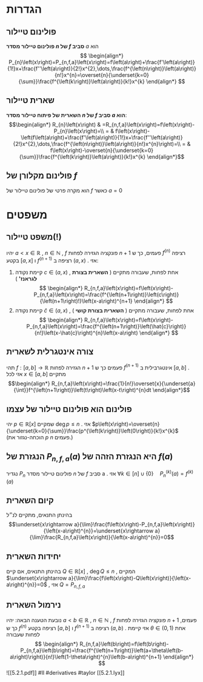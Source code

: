 # הגדרות 
## פולינום טיילור 
 **פולינום טיילור מסדר $n$ של $f$ סביב** $a$ הוא $$
 \begin{align*} P_{n}\left(x\right)=P_{n,f,a}\left(x\right)=f\left(a\right)+\frac{f'\left(a\right)}{1!}x+\frac{f''\left(a\right)}{2!}x^{2},\dots,\frac{f^{\left(n\right)}\left(a\right)}{n!}x^{n}=\overset{n}{\underset{k=0}{\sum}}\frac{f^{\left(k\right)}\left(a\right)}{k!}x^{k} \end{align*} $$
## שארית טיילור 
 **השארית של פיתוח טיילור מסדר $n$ של $f$ סביב $a$  הוא**: $$\begin{align*}  
R_{n}\left(x\right) & =R_{n,f,a}\left(x\right)=f\left(x\right)-P_{n}\left(x\right)=\\  
= & f\left(x\right)-\left(f\left(a\right)+\frac{f'\left(a\right)}{1!}x+\frac{f''\left(a\right)}{2!}x^{2},\dots,\frac{f^{\left(n\right)}\left(a\right)}{n!}x^{n}\right)=\\  
= & f\left(x\right)-\overset{n}{\underset{k=0}{\sum}}\frac{f^{\left(k\right)}\left(a\right)}{k!}x^{k}  
\end{align*}$$
 
## פולינום מקלורן של $f$ 
 הוא מקרה פרטי של פולינום טיילור של $f$ כאשר $a=0$ 
# משפטים 

## משפט טיילור(!) 
 יהיו $a<x\in\mathbb{R}$ , $n\in\mathbb{N}$ , $f$ פונקציה הגזירה לפחות $n+1$ פעמים, כך ש $f^{\left(n\right)}$ רציפה בקטע $\left[a,x\right]$ ו $f^{\left(n+1\right)}$ רציפה ב $\left(a,x\right)$ . אזי: 
 1. קיימת נקודה $c\in\left(a,x\right)$ , אחת לפחות, שעבורה מתקיים ( **השארית בצורת לגראנז'** ) $$
 \begin{align*} R_{n,f,a}\left(x\right)=f\left(x\right)-P_{n,f,a}\left(x\right)=\frac{f^{\left(n+1\right)}\left(c\right)}{\left(n+1\right)!}\left(x-a\right)^{n+1} \end{align*} $$
 2. קיימת נקודה $\hat{c}\in\left(a,x\right)$ , אחת לפחות, שעבורה מתקיים ( **השארית בצורת קושי** ) $$
 \begin{align*} R_{n,f,a}\left(x\right)=f\left(x\right)-P_{n,f,a}\left(x\right)=\frac{f^{\left(n+1\right)}\left(\hat{c}\right)}{n!}\left(x-\hat{c}\right)^{n}\left(x-a\right) \end{align*} $$
## צורה אינטגרלית לשארית 
 תהי $f:\left[a,b\right]\rightarrow\mathbb{R}$ הגזירה לפחות $n+1$ פעמים כך ש $f^{\left(n+1\right)}$ אינטגרבילית ב $\left[a,b\right]$ . 
 אזי לכל $x\in\left[a,b\right]$ מתקיים $$\begin{align*} R_{n,f,a}\left(x\right)=\frac{1}{n!}\overset{x}{\underset{a}{\int}}f^{\left(n+1\right)}\left(t\right)\left(x-t\right)^{n}dt \end{align*}$$

## פולינום הוא פולינום טיילור של עצמו 
 יהי $p\in\mathbb{R}\left[x\right]$ שמקיים $\deg p\leq n$ . אזי $p\left(x\right)=\overset{n}{\underset{k=0}{\sum}}\frac{p^{\left(k\right)}\left(0\right)}{k!}x^{k}$ (הוכחה-נגזור את $p$ $n$ פעמים.) 
 
## הנגזרת של $P_{n,f,a}\left(a\right)$ היא הנגזרת הזהה של $f\left(a\right)$ 
 נגדיר $P_{n}$ פולינום טיילור מסדר $n$ של $f$ סביב a . אזי $\forall k\in\left[n\right]\cup\left\{ 0\right\} \quad P_{n}^{\left(k\right)}\left(a\right)=f^{\left(k\right)}\left(a\right)$ 
 
## קיום השארית 
 בהינתן התנאים, מתקיים לנ״ל $$\underset{x\rightarrow a}{\lim}\frac{f\left(x\right)-P_{n,f,a}\left(x\right)}{\left(x-a\right)^{n}}=\underset{x\rightarrow a}{\lim}\frac{R_{n,f,a}\left(x\right)}{\left(x-a\right)^{n}}=0$$  
## יחידות השארית 
 בהינתן התנאים, אם קיים $Q\in\mathbb{R}\left[x\right]$ , $\deg Q\leq n$ , המקיים $\underset{x\rightarrow a}{\lim}\frac{f\left(x\right)-Q\left(x\right)}{\left(x-a\right)^{n}}=0$ , אזי $Q=P_{n,f,a}$ 
## נירמול השארית 
 נובעת הטענה הבאה: 
 יהיו $a<b\in\mathbb{R}$ , $n\in\mathbb{N}$ , $f$ פונקציה הגזירה לפחות $n+1$ פעמים, כך ש $f^{\left(n\right)}$ רציפה בקטע $\left[a,b\right]$ ו $f^{\left(n+1\right)}$ רציפה ב $\left(a,b\right)$ . אזי קיימת $\theta\in\left(0,1\right)$ אחת לפחות שעבורה $$
 \begin{align*} R_{n,f,a}\left(b\right)=f\left(b\right)-P_{n,f,a}\left(b\right)=\frac{f^{\left(n+1\right)}\left(a+\theta\left(b-a\right)\right)}{n!}\left(1-\theta\right)^{n}\left(b-a\right)^{n+1} \end{align*} $$
![[5.2.1.pdf]]
#II #derivatives #taylor 
[[5.2.1.lyx]]

